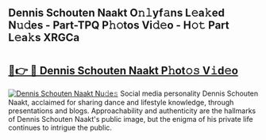## Dennis Schouten Naakt O𝚗𝚕yf𝚊ns L𝚎a𝚔ed N𝚞𝚍es - Part-TPQ P𝚑𝚘tos Vi𝚍𝚎o - H𝚘𝚝 Part L𝚎a𝚔s XRGCa

# <h2><a href="http://kf4wveo.oniu.top/?m=Dennis+Schouten+Naakt">🔗👉 🔴 Dennis Schouten Naakt P𝚑ot𝚘𝚜 V𝚒d𝚎o</a></h2>

[![Dennis Schouten Naakt Nu𝚍e𝚜](https://i.imgur.com/0qMVB7G.gif)](http://kf4wveo.oniu.top/?m=Dennis+Schouten+Naakt)
Social media personality Dennis Schouten Naakt, acclaimed for sharing dance and lifestyle knowledge, through presentations and blogs. Approachability and authenticity are the hallmarks of Dennis Schouten Naakt's public image, but the enigma of his private life continues to intrigue the public.  
